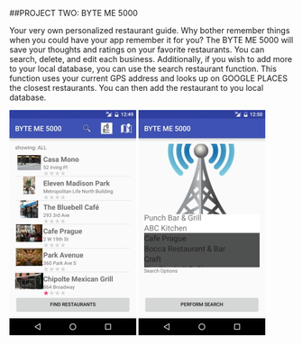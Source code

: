 ##PROJECT TWO: BYTE ME 5000

Your very own personalized restaurant guide. Why bother remember things when you could have your app remember it for you?
The BYTE ME 5000 will save your thoughts and ratings on your favorite restaurants. 
You can search, delete, and edit each business.
Additionally, if you wish to add more to your local database, you can use the search restaurant function.
This function uses your current GPS address and looks up on GOOGLE PLACES the closest restaurants.
You can then add the restaurant to you local database.

<img src="https://raw.githubusercontent.com/programmingnat/Project-2/master/ProjectTwo/firstScreen_Fotor.jpg"/>
<img src="https://raw.githubusercontent.com/programmingnat/Project-2/master/ProjectTwo/googlePlaceResults_Fotor.jpg"/>